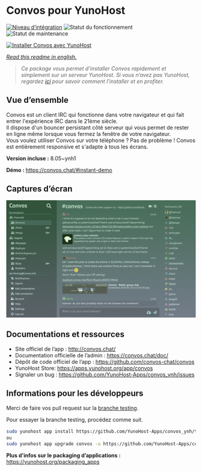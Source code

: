 <!--
N.B.: This README was automatically generated by https://github.com/YunoHost/apps/tree/master/tools/readme_generator
It shall NOT be edited by hand.
-->

# Convos pour YunoHost

[![Niveau d’intégration](https://dash.yunohost.org/integration/convos.svg)](https://dash.yunohost.org/appci/app/convos) ![Statut du fonctionnement](https://ci-apps.yunohost.org/ci/badges/convos.status.svg) ![Statut de maintenance](https://ci-apps.yunohost.org/ci/badges/convos.maintain.svg)

[![Installer Convos avec YunoHost](https://install-app.yunohost.org/install-with-yunohost.svg)](https://install-app.yunohost.org/?app=convos)

*[Read this readme in english.](./README.md)*

> *Ce package vous permet d’installer Convos rapidement et simplement sur un serveur YunoHost.
Si vous n’avez pas YunoHost, regardez [ici](https://yunohost.org/#/install) pour savoir comment l’installer et en profiter.*

## Vue d’ensemble

Convos est un client IRC qui fonctionne dans votre navigateur et qui fait entrer l'expérience IRC dans le 21ème siècle.  
Il dispose d'un bouncer persistant côté serveur qui vous permet de rester en ligne même lorsque vous fermez la fenêtre de votre navigateur.  
Vous voulez utiliser Convos sur votre téléphone ? Pas de problème ! Convos est entièrement responsive et s'adapte à tous les écrans.


**Version incluse :** 8.05~ynh1

**Démo :** https://convos.chat/#instant-demo

## Captures d’écran

![Capture d’écran de Convos](./doc/screenshots/2020-05-28-convos-chat.jpg)

## Documentations et ressources

* Site officiel de l’app : <http://convos.chat/>
* Documentation officielle de l’admin : <https://convos.chat/doc/>
* Dépôt de code officiel de l’app : <https://github.com/convos-chat/convos>
* YunoHost Store: <https://apps.yunohost.org/app/convos>
* Signaler un bug : <https://github.com/YunoHost-Apps/convos_ynh/issues>

## Informations pour les développeurs

Merci de faire vos pull request sur la [branche testing](https://github.com/YunoHost-Apps/convos_ynh/tree/testing).

Pour essayer la branche testing, procédez comme suit.

``` bash
sudo yunohost app install https://github.com/YunoHost-Apps/convos_ynh/tree/testing --debug
ou
sudo yunohost app upgrade convos -u https://github.com/YunoHost-Apps/convos_ynh/tree/testing --debug
```

**Plus d’infos sur le packaging d’applications :** <https://yunohost.org/packaging_apps>